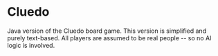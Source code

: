 # Cluedo
Java version of the Cluedo board game. This version is simplified and purely text-based.
All players are assumed to be real people -- so no AI logic is involved.
